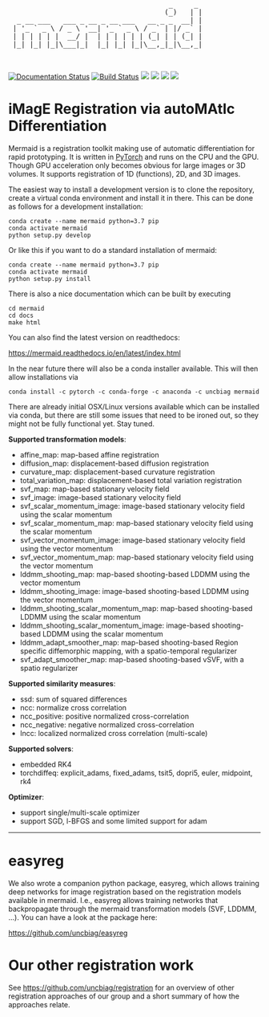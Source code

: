 
 <pre>
                                      _     _ 
                                     (_)   | |
  _ __ ___   ___ _ __ _ __ ___   __ _ _  __| |
 | '_ ` _ \ / _ \ '__| '_ ` _ \ / _` | |/ _` |
 | | | | | |  __/ |  | | | | | | (_| | | (_| |
 |_| |_| |_|\___|_|  |_| |_| |_|\__,_|_|\__,_|
                                                                                      
 </pre>                                       

[![Documentation Status](https://readthedocs.org/projects/mermaid/badge/?version=latest)](https://mermaid.readthedocs.io/en/latest/?badge=latest)
[![Build Status](https://travis-ci.org/uncbiag/mermaid.svg?branch=master)](https://travis-ci.org/uncbiag/mermaid)
[![](https://anaconda.org/uncbiag/mermaid/badges/installer/conda.svg)](https://anaconda.org/uncbiag/mermaid)
[![](https://anaconda.org/uncbiag/mermaid/badges/platforms.svg)](https://anaconda.org/uncbiag/mermaid)
[![](https://img.shields.io/conda/v/uncbiag/mermaid.svg)](https://anaconda.org/uncbiag/mermaid)
[![](https://anaconda.org/uncbiag/mermaid/badges/license.svg)](https://anaconda.org/uncbiag/mermaid)

# iMagE Registration via autoMAtIc Differentiation

Mermaid is a registration toolkit making use of automatic differentiation for rapid prototyping. It is written in [PyTorch](https://pytorch.org/) and runs on the CPU and the GPU. Though GPU acceleration only becomes obvious for large images or 3D volumes. It supports registration of 1D (functions), 2D, and 3D images.

The easiest way to install a development version is to clone the repository, create a virtual conda environment and install it in there. This can be done as follows for a development installation:

```
conda create --name mermaid python=3.7 pip
conda activate mermaid
python setup.py develop
```

Or like this if you want to do a standard installation of mermaid:

```
conda create --name mermaid python=3.7 pip
conda activate mermaid
python setup.py install
```

There is also a nice documentation which can be built by executing

```
cd mermaid
cd docs
make html
```

You can also find the latest version on readthedocs:

https://mermaid.readthedocs.io/en/latest/index.html

In the near future there will also be a conda installer available. This will then allow installations via

```
conda install -c pytorch -c conda-forge -c anaconda -c uncbiag mermaid
```

There are already initial OSX/Linux versions available which can be installed via conda, but there are still some issues that need to be ironed out, so they might not be fully functional yet. Stay tuned.

**Supported transformation models**:
* affine_map: map-based affine registration
* diffusion_map: displacement-based diffusion registration
* curvature_map: displacement-based curvature registration
* total_variation_map: displacement-based total variation registration
* svf_map: map-based stationary velocity field
* svf_image: image-based stationary velocity field
* svf_scalar_momentum_image: image-based stationary velocity field using the scalar momentum
* svf_scalar_momentum_map: map-based stationary velocity field using the scalar momentum
* svf_vector_momentum_image: image-based stationary velocity field using the vector momentum
* svf_vector_momentum_map: map-based stationary velocity field using the vector momentum
* lddmm_shooting_map: map-based shooting-based LDDMM using the vector momentum
* lddmm_shooting_image: image-based shooting-based LDDMM using the vector momentum
* lddmm_shooting_scalar_momentum_map: map-based shooting-based LDDMM using the scalar momentum
* lddmm_shooting_scalar_momentum_image: image-based shooting-based LDDMM using the scalar momentum
* lddmm_adapt_smoother_map: map-based shooting-based Region specific diffemorphic mapping, with a spatio-temporal regularizer
* svf_adapt_smoother_map: map-based shooting-based vSVF, with a spatio regularizer

**Supported similarity measures**:
* ssd: sum of squared differences
* ncc: normalize cross correlation
* ncc_positive: positive normalized cross-correlation
* ncc_negative: negative normalized cross-correlation
* lncc: localized normalized cross correlation (multi-scale)

**Supported solvers**:
* embedded RK4
* torchdiffeq: explicit_adams, fixed_adams, tsit5, dopri5, euler, midpoint, rk4

**Optimizer**:
* support single/multi-scale optimizer
* support SGD, l-BFGS and some limited support for adam

<hr>


# easyreg

We also wrote a companion python package, easyreg, which allows training deep networks for image registration based on the registration models available in mermaid. I.e., easyreg allows training networks that backpropagate through the mermaid transformation models (SVF, LDDMM, ...). You can have a look at the package here:

https://github.com/uncbiag/easyreg

# Our other registration work

See https://github.com/uncbiag/registration for an overview of other registration approaches of our group and a short summary of how the approaches relate.



